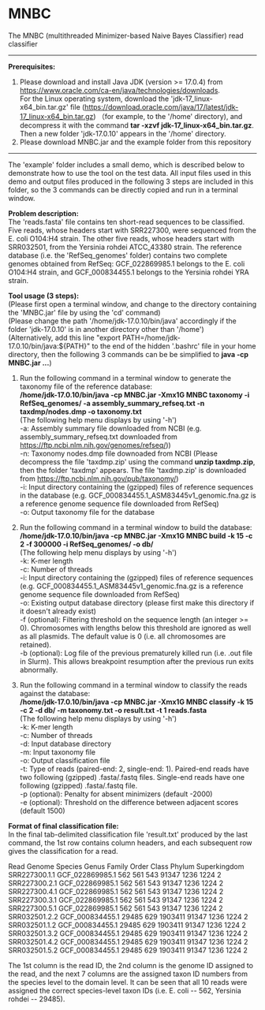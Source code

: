 # MNBC

The MNBC (multithreaded Minimizer-based Naive Bayes Classifier) read classifier

*********************************************************************************************************  
<b>Prerequisites:</b>  
1. Please download and install Java JDK (version >= 17.0.4) from https://www.oracle.com/ca-en/java/technologies/downloads.  
For the Linux operating system, download the 'jdk-17_linux-x64_bin.tar.gz' file (https://download.oracle.com/java/17/latest/jdk-17_linux-x64_bin.tar.gz) （for example, to the '/home' directory), and decompress it with the command <b>tar -xzvf jdk-17_linux-x64_bin.tar.gz</b>. Then a new folder 'jdk-17.0.10' appears in the '/home' directory.  
2. Please download MNBC.jar and the example folder from this repository  
*********************************************************************************************************  

The 'example' folder includes a small demo, which is described below to demonstrate how to use the tool on the test data. All input files used in this demo and output files produced in the following 3 steps are included in this folder, so the 3 commands can be directly copied and run in a terminal window.  

<b>Problem description:</b>  
The 'reads.fasta' file contains ten short-read sequences to be classified. Five reads, whose headers start with SRR227300, were sequenced from the E. coli O104:H4 strain. The other five reads, whose headers start with SRR032501, from the Yersinia rohdei ATCC_43380 strain. The reference database (i.e. the 'RefSeq_genomes' folder) contains two complete genomes obtained from RefSeq: GCF_022869985.1 belongs to the E. coli O104:H4 strain, and GCF_000834455.1 belongs to the Yersinia rohdei YRA strain.  

<b>Tool usage (3 steps):</b>  
(Please first open a terminal window, and change to the directory containing the 'MNBC.jar' file by using the 'cd' command)  
(Please change the path '/home/jdk-17.0.10/bin/java' accordingly if the folder 'jdk-17.0.10' is in another directory other than '/home')  
(Alternatively, add this line "export PATH=/home/jdk-17.0.10/bin/java:${PATH}" to the end of the hidden '.bashrc' file in your home directory, then the following 3 commands can be be simplified to <b>java -cp MNBC.jar ...</b>)  
1. Run the following command in a terminal window to generate the taxonomy file of the reference database:  
<b>/home/jdk-17.0.10/bin/java -cp MNBC.jar -Xmx1G MNBC taxonomy -i RefSeq_genomes/ -a assembly_summary_refseq.txt -n taxdmp/nodes.dmp -o taxonomy.txt</b>  
(The following help menu displays by using '-h')  
-a:	Assembly summary file downloaded from NCBI (e.g. assembly_summary_refseq.txt downloaded from https://ftp.ncbi.nlm.nih.gov/genomes/refseq/))  
-n:	Taxonomy nodes.dmp file downoaded from NCBI (Please decompress the file 'taxdmp.zip' using the command <b>unzip taxdmp.zip</b>, then the folder 'taxdmp' appears. The file 'taxdmp.zip' is downloaded from https://ftp.ncbi.nlm.nih.gov/pub/taxonomy/)  
-i:	Input directory containing the (gzipped) files of reference sequences in the database (e.g. GCF_000834455.1_ASM83445v1_genomic.fna.gz is a reference genome sequence file downloaded from RefSeq)  
-o:	Output taxonomy file for the database

2. Run the following command in a terminal window to build the database:  
<b>/home/jdk-17.0.10/bin/java -cp MNBC.jar -Xmx1G MNBC build -k 15 -c 2 -f 300000 -i RefSeq_genomes/ -o db/</b>  
(The following help menu displays by using '-h')  
-k:	K-mer length  
-c:	Number of threads  
-i:	Input directory containing the (gzipped) files of reference sequences (e.g. GCF_000834455.1_ASM83445v1_genomic.fna.gz is a reference genome sequence file downloaded from RefSeq)  
-o: Existing output database directory (please first make this directory if it doesn't already exist)  
-f (optional): Filtering threshold on the sequence length (an integer >= 0). Chromosomes with lengths below this threshold are ignored as well as all plasmids. The default value is 0 (i.e. all chromosomes are retained).  
-b (optional): Log file of the previous prematurely killed run (i.e. .out file in Slurm). This allows breakpoint resumption after the previous run exits abnormally.

3. Run the following command in a terminal window to classify the reads against the database:  
<b>/home/jdk-17.0.10/bin/java -cp MNBC.jar -Xmx1G MNBC classify -k 15 -c 2 -d db/ -m taxonomy.txt -o result.txt -t 1 reads.fasta</b>  
(The following help menu displays by using '-h')  
-k: K-mer length  
-c: Number of threads  
-d: Input database directory  
-m:	Input taxonomy file  
-o:	Output classification file  
-t:	Type of reads (paired-end: 2, single-end: 1). Paired-end reads have two following (gzipped) .fasta/.fastq files. Single-end reads have one following (gzipped) .fasta/.fastq file.  
-p (optional): Penalty for absent minimizers (default -2000)  
-e (optional): Threshold on the difference between adjacent scores (default 1500)

<b>Format of final classification file:</b>  
In the final tab-delimited classification file 'result.txt' produced by the last command, the 1st row contains column headers, and each subsequent row gives the classification for a read.  

Read	Genome	Species	Genus	Family	Order	Class	Phylum	Superkingdom  
SRR227300.1.1	GCF_022869985.1	562	561	543	91347	1236	1224	2  
SRR227300.2.1	GCF_022869985.1	562	561	543	91347	1236	1224	2  
SRR227300.4.1	GCF_022869985.1	562	561	543	91347	1236	1224	2  
SRR227300.3.1	GCF_022869985.1	562	561	543	91347	1236	1224	2  
SRR227300.5.1	GCF_022869985.1	562	561	543	91347	1236	1224	2  
SRR032501.2.2	GCF_000834455.1	29485	629	1903411	91347	1236	1224	2  
SRR032501.1.2	GCF_000834455.1	29485	629	1903411	91347	1236	1224	2  
SRR032501.3.2	GCF_000834455.1	29485	629	1903411	91347	1236	1224	2  
SRR032501.4.2	GCF_000834455.1	29485	629	1903411	91347	1236	1224	2  
SRR032501.5.2	GCF_000834455.1	29485	629	1903411	91347	1236	1224	2  

The 1st column is the read ID, the 2nd column is the genome ID assigned to the read, and the next 7 columns are the assigned taxon ID numbers from the species level to the domain level. It can be seen that all 10 reads were assigned the correct species-level taxon IDs (i.e. E. coli -- 562, Yersinia rohdei -- 29485).